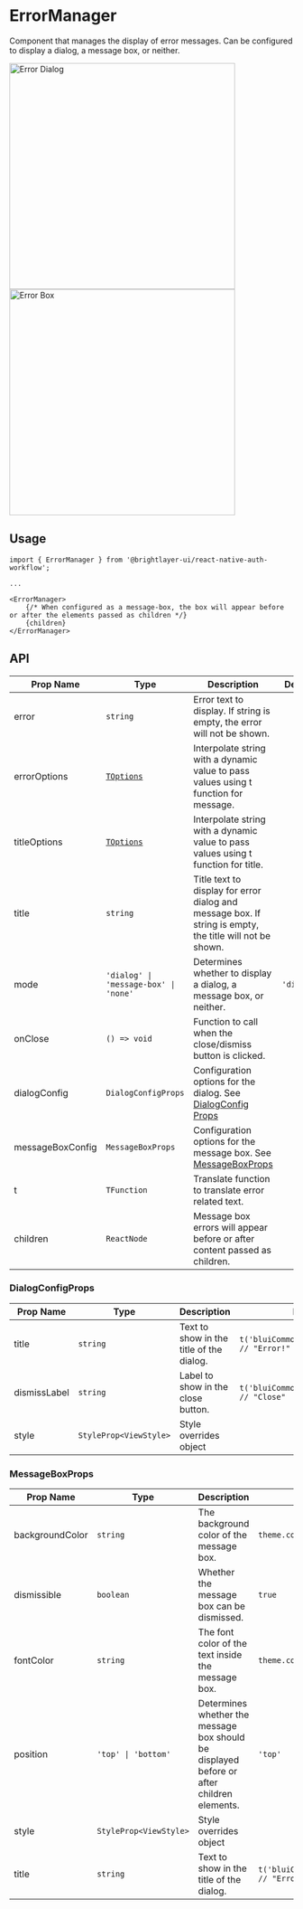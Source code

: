 # ErrorManager

Component that manages the display of error messages. Can be configured to display a dialog, a message box, or neither.

<img width="400" alt="Error Dialog" src="../../media/error-dialog.png">
<img width="400" alt="Error Box" src="../../media/error-box.png">

## Usage

```tsx
import { ErrorManager } from '@brightlayer-ui/react-native-auth-workflow';

...

<ErrorManager>
    {/* When configured as a message-box, the box will appear before or after the elements passed as children */}
    {children}
</ErrorManager>
```

## API

| Prop Name        | Type                                  | Description                                                                                              | Default    |
| ---------------- | ------------------------------------- | -------------------------------------------------------------------------------------------------------- | ---------- |
| error            | `string`                              | Error text to display. If string is empty, the error will not be shown.                                  |            |
| errorOptions            | [`TOptions`](https://github.com/i18next/i18next/blob/0949a2bb7633b06a8dc3fa2b8b623bd19955ad59/typescript/options.d.ts#L756)                              | Interpolate string with a dynamic value to pass values using t function for message.                                  |            |
| titleOptions            | [`TOptions`](https://github.com/i18next/i18next/blob/0949a2bb7633b06a8dc3fa2b8b623bd19955ad59/typescript/options.d.ts#L756)                              | Interpolate string with a dynamic value to pass values using t function for title.                                  |            |
| title            | `string`                              | Title text to display for error dialog and message box. If string is empty, the title will not be shown. |            |
| mode             | `'dialog' \| 'message-box' \| 'none'` | Determines whether to display a dialog, a message box, or neither.                                       | `'dialog'` |
| onClose          | `() => void`                          | Function to call when the close/dismiss button is clicked.                                               |            |
| dialogConfig     | `DialogConfigProps`                   | Configuration options for the dialog. See [DialogConfig Props](#dialogconfigprops)                       |            |
| messageBoxConfig | `MessageBoxProps`                     | Configuration options for the message box. See [MessageBoxProps](#messageboxprops)                       |            |
| t                | `TFunction`                           | Translate function to translate error related text.                                                      |            |
| children         | `ReactNode`                           | Message box errors will appear before or after content passed as children.                               |            |

### DialogConfigProps

| Prop Name    | Type                   | Description                              | Default                                      |
| ------------ | ---------------------- | ---------------------------------------- | -------------------------------------------- |
| title        | `string`               | Text to show in the title of the dialog. | `t('bluiCommon:MESSAGES.ERROR') // "Error!"` |
| dismissLabel | `string`               | Label to show in the close button.       | `t('bluiCommon:ACTIONS.CLOSE') // "Close" `  |
| style        | `StyleProp<ViewStyle>` | Style overrides object                   |                                              |

### MessageBoxProps

| Prop Name       | Type                   | Description                                                                               | Default                                      |
| --------------- | ---------------------- | ----------------------------------------------------------------------------------------- | -------------------------------------------- |
| backgroundColor | `string`               | The background color of the message box.                                                  | `theme.colors.error`                         |
| dismissible     | `boolean`              | Whether the message box can be dismissed.                                                 | `true`                                       |
| fontColor       | `string`               | The font color of the text inside the message box.                                        | `theme.colors.onError`                       |
| position        | `'top' \| 'bottom'`    | Determines whether the message box should be displayed before or after children elements. | `'top'`                                      |
| style           | `StyleProp<ViewStyle>` | Style overrides object                                                                    |                                              |
| title           | `string`               | Text to show in the title of the dialog.                                                  | `t('bluiCommon:MESSAGES.ERROR') // "Error!"` |

